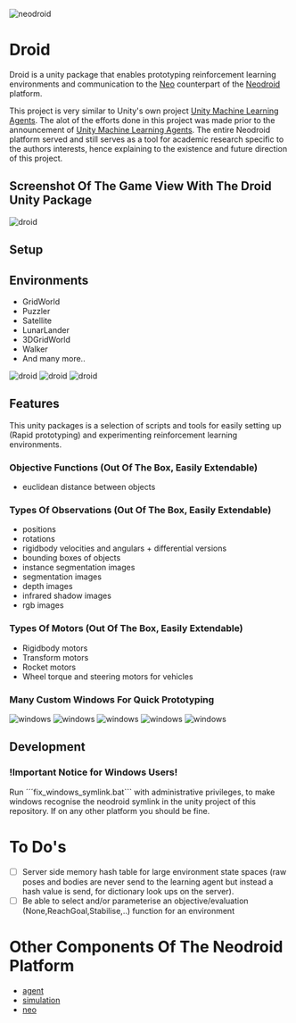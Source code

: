 ![neodroid](images/header.png)

# Droid
Droid is a unity package that enables prototyping reinforcement learning environments and communication to the [Neo](https://github.com/sintefneodroid/neo) counterpart of the [Neodroid](https://github.com/sintefneodroid) platform.

This project is very similar to Unity's own project [Unity Machine Learning Agents](https://github.com/Unity-Technologies/ml-agents). The alot of the efforts done in this project was made prior to the announcement of [Unity Machine Learning Agents](https://github.com/Unity-Technologies/ml-agents). The entire Neodroid platform served and still serves as a tool for academic research specific to the authors interests, hence explaining to the existence and future direction of this project.

## Screenshot Of The Game View With The Droid Unity Package
![droid](images/neodroid.png)

## Setup

## Environments
- GridWorld
- Puzzler
- Satellite
- LunarLander
- 3DGridWorld
- Walker
- And many more..

![droid](images/3Dgridworld.png)
![droid](images/lunarlander.png)
![droid](images/walker.png)

## Features
This unity packages is a selection of scripts and tools for easily setting up (Rapid prototyping) and experimenting reinforcement learning environments.

### Objective Functions (Out Of The Box, Easily Extendable)
- euclidean distance between objects

### Types Of Observations (Out Of The Box, Easily Extendable)
- positions
- rotations
- rigidbody velocities and angulars + differential versions
- bounding boxes of objects
- instance segmentation images
- segmentation images
- depth images
- infrared shadow images
- rgb images

### Types Of Motors (Out Of The Box, Easily Extendable)

- Rigidbody motors
- Transform motors
- Rocket motors
- Wheel torque and steering motors for vehicles

### Many Custom Windows For Quick Prototyping
![windows](images/neo_sync.png)
![windows](images/neo_segment.png)
![windows](images/neo_tex.png)
![windows](images/neo_debug.png)
![windows](images/neo_env.png)

## Development

### !Important Notice for Windows Users!
Run ´´´fix_windows_symlink.bat``` with administrative privileges, to make windows recognise the neodroid symlink in the unity  project of this repository. If on any other platform you should be fine.

# To Do's
- [ ] Server side memory hash table for large environment state spaces (raw poses and bodies are never send to the learning agent but instead a hash value is send, for dictionary look ups on the server).
- [ ] Be able to select and/or parameterise an objective/evaluation (None,ReachGoal,Stabilise,..) function for an environment

# Other Components Of The Neodroid Platform

- [agent](https://github.com/sintefneodroid/agent)
- [simulation](https://github.com/sintefneodroid/simulation)
- [neo](https://github.com/sintefneodroid/neo)
